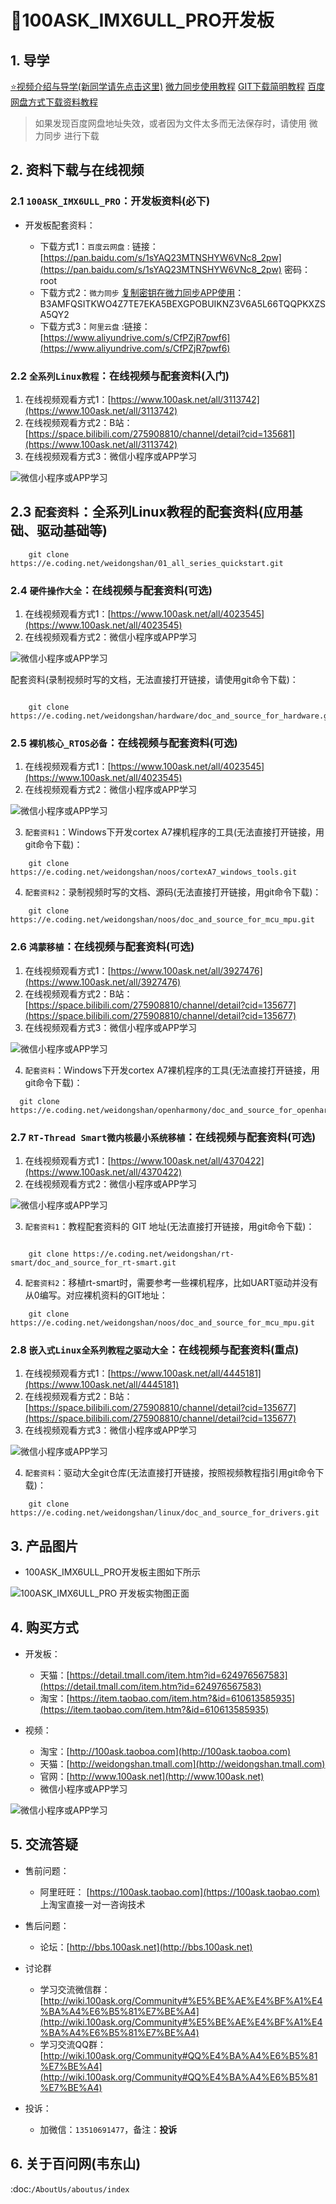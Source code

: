 # 🎫100ASK_IMX6ULL_PRO开发板

## 1. 导学

[⭐视频介绍与导学(新同学请先点击这里)](https://www.bilibili.com/video/BV1oz4y1C7jK)
[微力同步使用教程](http://download.100ask.org/tools/Software/BtsyncUserGuide/btsync_user_guide.html)
[GIT下载简明教程](http://download.100ask.org/tools/Software/git/how_to_use_git.html)
[百度网盘方式下载资料教程](http://wiki.100ask.org/BeginnerLearningRoute#.E7.99.BE.E5.BA.A6.E7.BD.91.E7.9B.98.E4.BD.BF.E7.94.A8.E6.95.99.E7.A8.8B)

> 如果发现百度网盘地址失效，或者因为文件太多而无法保存时，请使用 微力同步 进行下载


## 2. 资料下载与在线视频

### 2.1 `100ASK_IMX6ULL_PRO`：开发板资料(必下)

- 开发板配套资料：

  - 下载方式1：``百度云网盘`` : 链接：[https://pan.baidu.com/s/1sYAQ23MTNSHYW6VNc8_2pw](https://pan.baidu.com/s/1sYAQ23MTNSHYW6VNc8_2pw)   密码：root
  - 下载方式2：``微力同步``   [复制密钥在微力同步APP使用](http://download.100ask.org/tools/Software/BtsyncUserGuide/btsync_user_guide.html)：B3AMFQSITKWO4Z7TE7EKA5BEXGPOBUIKNZ3V6A5L66TQQPKXZSA5QY2
  - 下载方式3：``阿里云盘``   :链接：[https://www.aliyundrive.com/s/CfPZjR7pwf6](https://www.aliyundrive.com/s/CfPZjR7pwf6)
  
 
### 2.2 `全系列Linux教程`：在线视频与配套资料(入门)

1. 在线视频观看方式1：[https://www.100ask.net/all/3113742](https://www.100ask.net/all/3113742)
2. 在线视频观看方式2：B站：[https://space.bilibili.com/275908810/channel/detail?cid=135681](https://www.100ask.net/all/3113742)
3. 在线视频观看方式3：微信小程序或APP学习

![微信小程序或APP学习](http://photos.100ask.net/100ask/aboutus/100ASK_Applets.jpg)
   
  
  
## 2.3 `配套资料`：全系列Linux教程的配套资料(应用基础、驱动基础等)

```shell	
	git clone https://e.coding.net/weidongshan/01_all_series_quickstart.git
```

### 2.4 `硬件操作大全`：在线视频与配套资料(可选)


1. 在线视频观看方式1：[https://www.100ask.net/all/4023545](https://www.100ask.net/all/4023545)
2. 在线视频观看方式2：微信小程序或APP学习

![微信小程序或APP学习](http://photos.100ask.net/100ask/aboutus/100ASK_Applets.jpg)
   

配套资料(录制视频时写的文档，无法直接打开链接，请使用git命令下载)：

```shell
	
	git clone https://e.coding.net/weidongshan/hardware/doc_and_source_for_hardware.git
```

### 2.5 `裸机核心_RTOS必备`：在线视频与配套资料(可选)


1. 在线视频观看方式1：[https://www.100ask.net/all/4023545](https://www.100ask.net/all/4023545)
2. 在线视频观看方式2：微信小程序或APP学习

![微信小程序或APP学习](http://photos.100ask.net/100ask/aboutus/100ASK_Applets.jpg)
   
  
  
3. ``配套资料1``：Windows下开发cortex A7裸机程序的工具(无法直接打开链接，用git命令下载)：

```shell
	git clone https://e.coding.net/weidongshan/noos/cortexA7_windows_tools.git
```

4. ``配套资料2``：录制视频时写的文档、源码(无法直接打开链接，用git命令下载)：


```shell
	git clone https://e.coding.net/weidongshan/noos/doc_and_source_for_mcu_mpu.git
```
 
### 2.6 `鸿蒙移植`：在线视频与配套资料(可选)


1. 在线视频观看方式1：[https://www.100ask.net/all/3927476](https://www.100ask.net/all/3927476)
2. 在线视频观看方式2：B站：[https://space.bilibili.com/275908810/channel/detail?cid=135677](https://space.bilibili.com/275908810/channel/detail?cid=135677)
3. 在线视频观看方式3：微信小程序或APP学习

![微信小程序或APP学习](http://photos.100ask.net/100ask/aboutus/100ASK_Applets.jpg)
   
  
  
4. ``配套资料``：Windows下开发cortex A7裸机程序的工具(无法直接打开链接，用git命令下载)：

```shell
  git clone https://e.coding.net/weidongshan/openharmony/doc_and_source_for_openharmony.git
```

### 2.7 `RT-Thread Smart微内核最小系统移植`：在线视频与配套资料(可选)

1. 在线视频观看方式1：[https://www.100ask.net/all/4370422](https://www.100ask.net/all/4370422)
2. 在线视频观看方式2：微信小程序或APP学习

![微信小程序或APP学习](http://photos.100ask.net/100ask/aboutus/100ASK_Applets.jpg)
   
  
3. ``配套资料1``：教程配套资料的 GIT 地址(无法直接打开链接，用git命令下载)：


```shell
	
	git clone https://e.coding.net/weidongshan/rt-smart/doc_and_source_for_rt-smart.git

```

4. ``配套资料2``：移植rt-smart时，需要参考一些裸机程序，比如UART驱动并没有从0编写。对应裸机资料的GIT地址：

```shell
	git clone https://e.coding.net/weidongshan/noos/doc_and_source_for_mcu_mpu.git
```


### 2.8 `嵌入式Linux全系列教程之驱动大全`：在线视频与配套资料(重点)


1. 在线视频观看方式1：[https://www.100ask.net/all/4445181](https://www.100ask.net/all/4445181)
2. 在线视频观看方式2：B站：[https://space.bilibili.com/275908810/channel/detail?cid=135677](https://space.bilibili.com/275908810/channel/detail?cid=135677)
3. 在线视频观看方式3：微信小程序或APP学习

![微信小程序或APP学习](http://photos.100ask.net/100ask/aboutus/100ASK_Applets.jpg)
   
    
4. ``配套资料``：驱动大全git仓库(无法直接打开链接，按照视频教程指引用git命令下载)：


```shell
	git clone https://e.coding.net/weidongshan/linux/doc_and_source_for_drivers.git
```


## 3. 产品图片


- 100ASK_IMX6ULL_PRO开发板主图如下所示


![100ASK_IMX6ULL_PRO 开发板实物图正面](http://photos.100ask.net/100ask/products/boards/Nxp/100ask_imx6ull_pro/100ASK_IMX6ULL_positive.png)
   


## 4. 购买方式

- 开发板：
  - 天猫：[https://detail.tmall.com/item.htm?id=624976567583](https://detail.tmall.com/item.htm?id=624976567583)
  - 淘宝：[https://item.taobao.com/item.htm?&id=610613585935](https://item.taobao.com/item.htm?&id=610613585935)

- 视频：

  - 淘宝：[http://100ask.taoboa.com](http://100ask.taoboa.com)
  - 天猫：[http://weidongshan.tmall.com](http://weidongshan.tmall.com)
  - 官网：[http://www.100ask.net](http://www.100ask.net)
  - 微信小程序或APP学习
  

![微信小程序或APP学习](http://photos.100ask.net/100ask/aboutus/100ASK_Applets.jpg)
   


## 5. 交流答疑

- 售前问题：
  - 阿里旺旺： [https://100ask.taobao.com](https://100ask.taobao.com) 上淘宝直接一对一咨询技术
  
- 售后问题：
  - 论坛：[http://bbs.100ask.net](http://bbs.100ask.net)
  
- 讨论群
  - 学习交流微信群：[http://wiki.100ask.org/Community#%E5%BE%AE%E4%BF%A1%E4%BA%A4%E6%B5%81%E7%BE%A4](http://wiki.100ask.org/Community#%E5%BE%AE%E4%BF%A1%E4%BA%A4%E6%B5%81%E7%BE%A4)
  - 学习交流QQ群：  [http://wiki.100ask.org/Community#QQ%E4%BA%A4%E6%B5%81%E7%BE%A4](http://wiki.100ask.org/Community#QQ%E4%BA%A4%E6%B5%81%E7%BE%A4)

- 投诉：
  - 加微信：``13510691477``，备注：**投诉**


## 6. 关于百问网(韦东山)

 :doc:`/AboutUs/aboutus/index`
 
 
 
